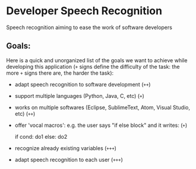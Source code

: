 # Developer Speech Recognition

Speech recognition aiming to ease the work of software developers

## Goals:

Here is a quick and unorganized list of the goals we want to achieve while developing this application (`+` signs define the difficulty of the task: the more `+` signs there are, the harder the task):

- adapt speech recognition to software development (`++`)
- support multiple languages (Python, Java, C, etc) (`+`)
- works on multiple softwares (Eclipse, SublimeText, Atom, Visual Studio, etc) (`++`)
- offer 'vocal macros': e.g. the user says "if else block" and it writes: (`+`)

  if cond:
    do1
  else:
    do2
    
- recognize already existing variables (`+++`)
- adapt speech recognition to each user (`+++`)
